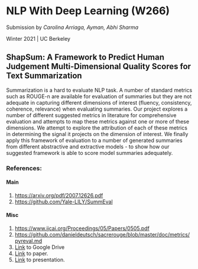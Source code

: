 # NLP With Deep Learning (W266)

Submission by *Carolina Arriaga, Ayman, Abhi Sharma*

Winter 2021 | UC Berkeley

## ShapSum: A Framework to Predict Human Judgement Multi-Dimensional Quality Scores for Text Summarization

Summarization is a hard to evaluate NLP task. A number of standard metrics such as ROUGE-n are available for evaluation of summaries but they are not adequate in capturing different dimensions of interest (fluency, consistency, coherence, relevance) when evaluating summaries. Our project explores a number of different suggested metrics in literature for comprehensive evaluation and attempts to map these metrics against one or more of these dimensions. We attempt to explore the attribution of each of these metrics in determining the signal it projects on the dimension of interest. We finally apply this framework of evaluation to a number of generated summaries from different abstractive and extractive models - to show how our suggested framework is able to score model summaries adequately.

### References:

#### Main
1. https://arxiv.org/pdf/2007.12626.pdf
2. https://github.com/Yale-LILY/SummEval

#### Misc
1. https://www.ijcai.org/Proceedings/05/Papers/0505.pdf
2. https://github.com/danieldeutsch/sacrerouge/blob/master/doc/metrics/pyreval.md
3. [Link](https://drive.google.com/drive/folders/1_EzQMxyx_lvsHvgrJs7FoYFALpsZM3Xe?usp=sharing) to Google Drive
4. [Link](https://github.com/abhisha1991/w266_final_project/blob/main/report/ShapSum__A_framework_to_predict_human_judgement_multi_dimensional_qualities_for_text_summarization_.pdf) to paper.
5. [Link](https://docs.google.com/presentation/d/1QM0jkJZ2foetrGy1y6AL8szoAcRdYTnJ8TeHR9dOSR4/edit?usp=sharing) to presentation.

